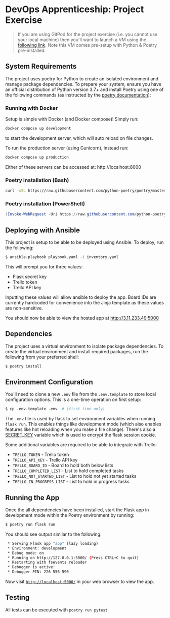 # DevOps Apprenticeship: Project Exercise

> If you are using GitPod for the project exercise (i.e. you cannot use your local machine) then you'll want to launch a VM using the [following link](https://gitpod.io/#https://github.com/CorndelWithSoftwire/DevOps-Course-Starter). Note this VM comes pre-setup with Python & Poetry pre-installed.

## System Requirements

The project uses poetry for Python to create an isolated environment and manage package dependencies. To prepare your system, ensure you have an official distribution of Python version 3.7+ and install Poetry using one of the following commands (as instructed by the [poetry documentation](https://python-poetry.org/docs/#system-requirements)):


### Running with Docker

Setup is simple with Docker (and Docker compose)! Simply run:
```bash
docker compose up development
```
to start the development server, which will auto reload on file changes.

To run the production server (using Gunicorn), instead run:  
```bash
docker compose up production
```

Either of these servers can be accessed at: http://localhost:8000

### Poetry installation (Bash)

```bash
curl -sSL https://raw.githubusercontent.com/python-poetry/poetry/master/install-poetry.py | python -
```

### Poetry installation (PowerShell)

```powershell
(Invoke-WebRequest -Uri https://raw.githubusercontent.com/python-poetry/poetry/master/install-poetry.py -UseBasicParsing).Content | python -
```

## Deploying with Ansible

This project is setup to be able to be deployed using Ansible. To deploy, run the following:

```bash 
$ ansible-playbook playbook.yaml -i inventory.yaml
```
This will prompt you for three values:
* Flask secret key
* Trello token
* Trello API key

Inputting these values will allow ansible to deploy the app. Board IDs are currently hardcoded for convenience into the Jinja template as these values are non-sensitive. 

You should now be able to view the hosted app at http://3.11.233.49:5000

## Dependencies

The project uses a virtual environment to isolate package dependencies. To create the virtual environment and install required packages, run the following from your preferred shell:

```bash
$ poetry install
```

## Environment Configuration
You'll need to clone a new `.env` file from the `.env.template` to store local configuration options. This is a one-time operation on first setup:

```bash
$ cp .env.template .env  # (first time only)
```

The `.env` file is used by flask to set environment variables when running `flask run`. This enables things like development mode (which also enables features like hot reloading when you make a file change). There's also a [SECRET_KEY](https://flask.palletsprojects.com/en/1.1.x/config/#SECRET_KEY) variable which is used to encrypt the flask session cookie.

Some additional variables are required to be able to integrate with Trello:
* `TRELLO_TOKEN` - Trello token
* `TRELLO_API_KEY` - Trello API key
* `TRELLO_BOARD_ID` - Board to hold both below lists
* `TRELLO_COMPLETED_LIST` - List to hold completed tasks
* `TRELLO_NOT_STARTED_LIST` - List to hold not yet started tasks
* `TRELLO_IN_PROGRESS_LIST` - List to hold in progress tasks

## Running the App

Once the all dependencies have been installed, start the Flask app in development mode within the Poetry environment by running:
```bash
$ poetry run flask run
```

You should see output similar to the following:
```bash
 * Serving Flask app "app" (lazy loading)
 * Environment: development
 * Debug mode: on
 * Running on http://127.0.0.1:5000/ (Press CTRL+C to quit)
 * Restarting with fsevents reloader
 * Debugger is active!
 * Debugger PIN: 226-556-590
```
Now visit [`http://localhost:5000/`](http://localhost:5000/) in your web browser to view the app.

## Testing

All tests can be executed with `poetry run pytest`
